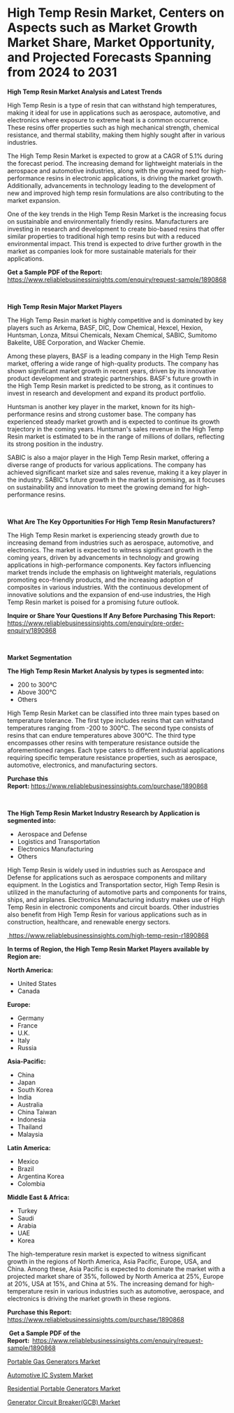 <p><h1>High Temp Resin Market, Centers on Aspects such as Market Growth Market Share, Market Opportunity, and Projected Forecasts Spanning from 2024 to 2031</h1></p><p><strong>High Temp Resin Market Analysis and Latest Trends</strong></p>
<p><p>High Temp Resin is a type of resin that can withstand high temperatures, making it ideal for use in applications such as aerospace, automotive, and electronics where exposure to extreme heat is a common occurrence. These resins offer properties such as high mechanical strength, chemical resistance, and thermal stability, making them highly sought after in various industries.</p><p>The High Temp Resin Market is expected to grow at a CAGR of 5.1% during the forecast period. The increasing demand for lightweight materials in the aerospace and automotive industries, along with the growing need for high-performance resins in electronic applications, is driving the market growth. Additionally, advancements in technology leading to the development of new and improved high temp resin formulations are also contributing to the market expansion.</p><p>One of the key trends in the High Temp Resin Market is the increasing focus on sustainable and environmentally friendly resins. Manufacturers are investing in research and development to create bio-based resins that offer similar properties to traditional high temp resins but with a reduced environmental impact. This trend is expected to drive further growth in the market as companies look for more sustainable materials for their applications.</p></p>
<p><strong>Get a Sample PDF of the Report:&nbsp;</strong> <a href="https://www.reliablebusinessinsights.com/enquiry/request-sample/1890868">https://www.reliablebusinessinsights.com/enquiry/request-sample/1890868</a></p>
<p>&nbsp;</p>
<p><strong>High Temp Resin Major Market Players</strong></p>
<p><p>The High Temp Resin market is highly competitive and is dominated by key players such as Arkema, BASF, DIC, Dow Chemical, Hexcel, Hexion, Huntsman, Lonza, Mitsui Chemicals, Nexam Chemical, SABIC, Sumitomo Bakelite, UBE Corporation, and Wacker Chemie.</p><p>Among these players, BASF is a leading company in the High Temp Resin market, offering a wide range of high-quality products. The company has shown significant market growth in recent years, driven by its innovative product development and strategic partnerships. BASF's future growth in the High Temp Resin market is predicted to be strong, as it continues to invest in research and development and expand its product portfolio.</p><p>Huntsman is another key player in the market, known for its high-performance resins and strong customer base. The company has experienced steady market growth and is expected to continue its growth trajectory in the coming years. Huntsman's sales revenue in the High Temp Resin market is estimated to be in the range of millions of dollars, reflecting its strong position in the industry.</p><p>SABIC is also a major player in the High Temp Resin market, offering a diverse range of products for various applications. The company has achieved significant market size and sales revenue, making it a key player in the industry. SABIC's future growth in the market is promising, as it focuses on sustainability and innovation to meet the growing demand for high-performance resins.</p></p>
<p>&nbsp;</p>
<p><strong>What Are The Key Opportunities For High Temp Resin Manufacturers?</strong></p>
<p><p>The High Temp Resin market is experiencing steady growth due to increasing demand from industries such as aerospace, automotive, and electronics. The market is expected to witness significant growth in the coming years, driven by advancements in technology and growing applications in high-performance components. Key factors influencing market trends include the emphasis on lightweight materials, regulations promoting eco-friendly products, and the increasing adoption of composites in various industries. With the continuous development of innovative solutions and the expansion of end-use industries, the High Temp Resin market is poised for a promising future outlook.</p></p>
<p><strong>Inquire or Share Your Questions If Any Before Purchasing This Report:</strong> <a href="https://www.reliablebusinessinsights.com/enquiry/pre-order-enquiry/1890868">https://www.reliablebusinessinsights.com/enquiry/pre-order-enquiry/1890868</a></p>
<p>&nbsp;</p>
<p><strong>Market Segmentation</strong></p>
<p><strong>The High Temp Resin Market Analysis by types is segmented into:</strong></p>
<p><ul><li>200 to 300℃</li><li>Above 300℃</li><li>Others</li></ul></p>
<p><p>High Temp Resin Market can be classified into three main types based on temperature tolerance. The first type includes resins that can withstand temperatures ranging from -200 to 300℃. The second type consists of resins that can endure temperatures above 300℃. The third type encompasses other resins with temperature resistance outside the aforementioned ranges. Each type caters to different industrial applications requiring specific temperature resistance properties, such as aerospace, automotive, electronics, and manufacturing sectors.</p></p>
<p><strong>Purchase this Report:&nbsp;</strong><a href="https://www.reliablebusinessinsights.com/purchase/1890868">https://www.reliablebusinessinsights.com/purchase/1890868</a></p>
<p>&nbsp;</p>
<p><strong>The High Temp Resin Market Industry Research by Application is segmented into:</strong></p>
<p><ul><li>Aerospace and Defense</li><li>Logistics and Transportation</li><li>Electronics Manufacturing</li><li>Others</li></ul></p>
<p><p>High Temp Resin is widely used in industries such as Aerospace and Defense for applications such as aerospace components and military equipment. In the Logistics and Transportation sector, High Temp Resin is utilized in the manufacturing of automotive parts and components for trains, ships, and airplanes. Electronics Manufacturing industry makes use of High Temp Resin in electronic components and circuit boards. Other industries also benefit from High Temp Resin for various applications such as in construction, healthcare, and renewable energy sectors.</p></p>
<p><a href="https://www.reliablebusinessinsights.com/high-temp-resin-r1890868">&nbsp;https://www.reliablebusinessinsights.com/high-temp-resin-r1890868</a></p>
<p><strong>In terms of Region, the High Temp Resin Market Players available by Region are:</strong></p>
<p>
    <p> <strong> North America: </strong>
        <ul>
            <li>United States</li>
            <li>Canada</li>
        </ul>
        </p> 
    <p> <strong> Europe: </strong>
        <ul>
            <li>Germany</li>
            <li>France</li>
            <li>U.K.</li>
            <li>Italy</li>
            <li>Russia</li>
        </ul>
        </p> 
    <p> <strong> Asia-Pacific: </strong>
        <ul>
            <li>China</li>
            <li>Japan</li>
            <li>South Korea</li>
            <li>India</li>
            <li>Australia</li>
            <li>China Taiwan</li>
            <li>Indonesia</li>
            <li>Thailand</li>
            <li>Malaysia</li>
        </ul>
        </p> 
    <p> <strong> Latin America: </strong>
        <ul>
            <li>Mexico</li>
            <li>Brazil</li>
            <li>Argentina Korea</li>
            <li>Colombia</li>
        </ul>
        </p> 
    <p> <strong> Middle East & Africa: </strong>
        <ul>
            <li>Turkey</li>
            <li>Saudi</li>
            <li>Arabia</li>
            <li>UAE</li>
            <li>Korea</li>
        </ul>
    </p>
    </p>
<p><p>The high-temperature resin market is expected to witness significant growth in the regions of North America, Asia Pacific, Europe, USA, and China. Among these, Asia Pacific is expected to dominate the market with a projected market share of 35%, followed by North America at 25%, Europe at 20%, USA at 15%, and China at 5%. The increasing demand for high-temperature resin in various industries such as automotive, aerospace, and electronics is driving the market growth in these regions.</p></p>
<p><strong>Purchase this Report: </strong><a href="https://www.reliablebusinessinsights.com/purchase/1890868">https://www.reliablebusinessinsights.com/purchase/1890868</a></p>
<p>&nbsp;<strong>Get a Sample PDF of the Report:&nbsp;&nbsp;</strong><a href="https://www.reliablebusinessinsights.com/enquiry/request-sample/1890868">https://www.reliablebusinessinsights.com/enquiry/request-sample/1890868</a></p>
<p><strong></strong></p>
<p><p><a href="https://github.com/michealerrygz/Market-Research-Report-List-1/blob/main/portable-gas-generators-market.md">Portable Gas Generators Market</a></p><p><a href="https://medium.com/@jewelmohr25/market-forecast-global-automotive-ic-system-trends-and-impact-analysis-2024-2031-by-ac54d4373646">Automotive IC System Market</a></p><p><a href="https://github.com/kairirfan6/Market-Research-Report-List-1/blob/main/residential-portable-generators-market.md">Residential Portable Generators Market</a></p><p><a href="https://medium.com/@madw10245644/global-generator-circuit-breaker-gcb-market-analysis-trends-forecasts-and-growth-opportunities-afb699c87f41">Generator Circuit Breaker(GCB) Market</a></p></p>